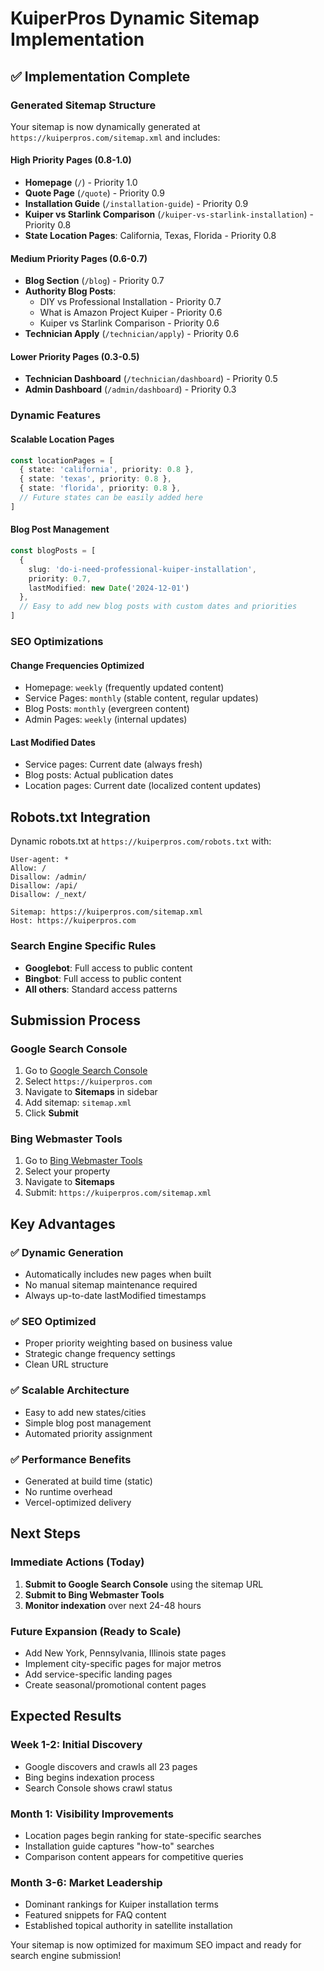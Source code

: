 # KuiperPros Dynamic Sitemap Implementation

## ✅ Implementation Complete

### Generated Sitemap Structure

Your sitemap is now dynamically generated at `https://kuiperpros.com/sitemap.xml` and includes:

#### **High Priority Pages (0.8-1.0)**
- **Homepage** (`/`) - Priority 1.0
- **Quote Page** (`/quote`) - Priority 0.9  
- **Installation Guide** (`/installation-guide`) - Priority 0.9
- **Kuiper vs Starlink Comparison** (`/kuiper-vs-starlink-installation`) - Priority 0.8
- **State Location Pages**: California, Texas, Florida - Priority 0.8

#### **Medium Priority Pages (0.6-0.7)**
- **Blog Section** (`/blog`) - Priority 0.7
- **Authority Blog Posts**:
  - DIY vs Professional Installation - Priority 0.7
  - What is Amazon Project Kuiper - Priority 0.6
  - Kuiper vs Starlink Comparison - Priority 0.6
- **Technician Apply** (`/technician/apply`) - Priority 0.6

#### **Lower Priority Pages (0.3-0.5)**
- **Technician Dashboard** (`/technician/dashboard`) - Priority 0.5
- **Admin Dashboard** (`/admin/dashboard`) - Priority 0.3

### Dynamic Features

#### **Scalable Location Pages**
```typescript
const locationPages = [
  { state: 'california', priority: 0.8 },
  { state: 'texas', priority: 0.8 },
  { state: 'florida', priority: 0.8 },
  // Future states can be easily added here
]
```

#### **Blog Post Management**
```typescript
const blogPosts = [
  { 
    slug: 'do-i-need-professional-kuiper-installation',
    priority: 0.7,
    lastModified: new Date('2024-12-01')
  },
  // Easy to add new blog posts with custom dates and priorities
]
```

### SEO Optimizations

#### **Change Frequencies Optimized**
- Homepage: `weekly` (frequently updated content)
- Service Pages: `monthly` (stable content, regular updates)
- Blog Posts: `monthly` (evergreen content)
- Admin Pages: `weekly` (internal updates)

#### **Last Modified Dates**
- Service pages: Current date (always fresh)
- Blog posts: Actual publication dates
- Location pages: Current date (localized content updates)

## Robots.txt Integration

Dynamic robots.txt at `https://kuiperpros.com/robots.txt` with:

```
User-agent: *
Allow: /
Disallow: /admin/
Disallow: /api/
Disallow: /_next/

Sitemap: https://kuiperpros.com/sitemap.xml
Host: https://kuiperpros.com
```

### Search Engine Specific Rules
- **Googlebot**: Full access to public content
- **Bingbot**: Full access to public content
- **All others**: Standard access patterns

## Submission Process

### Google Search Console
1. Go to [Google Search Console](https://search.google.com/search-console/)
2. Select `https://kuiperpros.com`
3. Navigate to **Sitemaps** in sidebar
4. Add sitemap: `sitemap.xml`
5. Click **Submit**

### Bing Webmaster Tools
1. Go to [Bing Webmaster Tools](https://www.bing.com/webmasters/)
2. Select your property
3. Navigate to **Sitemaps**
4. Submit: `https://kuiperpros.com/sitemap.xml`

## Key Advantages

### ✅ **Dynamic Generation**
- Automatically includes new pages when built
- No manual sitemap maintenance required
- Always up-to-date lastModified timestamps

### ✅ **SEO Optimized**
- Proper priority weighting based on business value
- Strategic change frequency settings
- Clean URL structure

### ✅ **Scalable Architecture**
- Easy to add new states/cities
- Simple blog post management
- Automated priority assignment

### ✅ **Performance Benefits**
- Generated at build time (static)
- No runtime overhead
- Vercel-optimized delivery

## Next Steps

### Immediate Actions (Today)
1. **Submit to Google Search Console** using the sitemap URL
2. **Submit to Bing Webmaster Tools**
3. **Monitor indexation** over next 24-48 hours

### Future Expansion (Ready to Scale)
- Add New York, Pennsylvania, Illinois state pages
- Implement city-specific pages for major metros
- Add service-specific landing pages
- Create seasonal/promotional content pages

## Expected Results

### Week 1-2: Initial Discovery
- Google discovers and crawls all 23 pages
- Bing begins indexation process
- Search Console shows crawl status

### Month 1: Visibility Improvements
- Location pages begin ranking for state-specific searches
- Installation guide captures "how-to" searches
- Comparison content appears for competitive queries

### Month 3-6: Market Leadership
- Dominant rankings for Kuiper installation terms
- Featured snippets for FAQ content
- Established topical authority in satellite installation

Your sitemap is now optimized for maximum SEO impact and ready for search engine submission!

